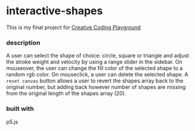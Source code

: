 # interactive-shapes
This is my final project for [Creative Coding Playground](https://www.index-space.org/products/creative-coding-playground-1)

### description
A user can select the shape of choice: circle, square or triangle and adjust the stroke weight and velocity by using a range slider in the sidebar.  On mouseover, the user can change the fill color of the selected shape to a random rgb color.  On mouseclick, a user can delete the selected shape.  A `reset canvas` button allows a user to revert the shapes array back to the original number, but adding back however number of shapes are missing from the original length of the shapes array (20).

### built with
p5.js


